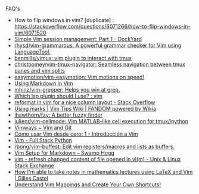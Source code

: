 FAQ's

- How to flip windows in vim? [duplicate] : https://stackoverflow.com/questions/6071266/how-to-flip-windows-in-vim/6071520
- [Simple Vim session management: Part 1 - DockYard](https://dockyard.com/blog/2018/06/01/simple-vim-session-management-part-1)
- [rhysd/vim-grammarous: A powerful grammar checker for Vim using LanguageTool.](https://github.com/rhysd/vim-grammarous)
- [benmills/vimux: vim plugin to interact with tmux](https://github.com/benmills/vimux)
- [christoomey/vim-tmux-navigator: Seamless navigation between tmux panes and vim splits](https://github.com/christoomey/vim-tmux-navigator)
- [easymotion/vim-easymotion: Vim motions on speed!](https://github.com/easymotion/vim-easymotion)
- [Using Markdown in Vim](https://vim.works/2019/03/16/using-markdown-in-vim/)
- [mhinz/vim-grepper: Helps you win at grep.](https://github.com/mhinz/vim-grepper)
- [Which lsp plugin should I use? : vim](https://www.reddit.com/r/vim/comments/7lnhrt/which_lsp_plugin_should_i_use/)
- [reformat in vim for a nice column layout - Stack Overflow](https://stackoverflow.com/questions/1229900/reformat-in-vim-for-a-nice-column-layout)
- [Using marks | Vim Tips Wiki | FANDOM powered by Wikia](https://vim.fandom.com/wiki/Using_marks)
- [jhawthorn/fzy: A better fuzzy finder](https://github.com/jhawthorn/fzy)
- [julienr/vim-cellmode: Vim MATLAB-like cell execution for tmux/ipython](https://github.com/julienr/vim-cellmode)
- [Vimways ~ Vim and Git](https://vimways.org/2018/vim-and-git/)
- [Cómo usar Vim desde cero: 1 - Introducción a Vim](https://hipertextual.com/archivo/2014/09/como-usar-vim-1-introduccion-a-vim/)
- [Vim - Full Stack Python](https://www.fullstackpython.com/vim.html)
- [rbong/vim-buffest: Edit vim registers/macros and lists as buffers.](https://github.com/rbong/vim-buffest)
- [Vim Setup for Markdown – Swamp Hogg](https://www.swamphogg.com/2015/vim-setup/)
- [vim - refresh changed content of file opened in vi(m) - Unix & Linux Stack Exchange](https://unix.stackexchange.com/questions/149209/refresh-changed-content-of-file-opened-in-vim)
- [How I'm able to take notes in mathematics lectures using LaTeX and Vim | Gilles Castel](https://castel.dev/post/lecture-notes-1/)
- [Understand Vim Mappings and Create Your Own Shortcuts!]()
